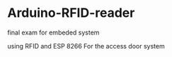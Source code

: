 # Arduino-RFID-reader
final exam for embeded system 

using RFID and ESP 8266 For the access door system 
